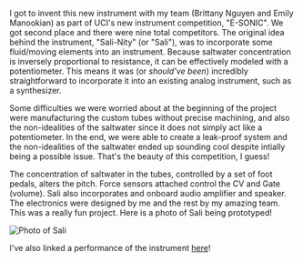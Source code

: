 I got to invent this new instrument with my team (Brittany Nguyen and Emily Manookian) as part of UCI's new instrument competition, "E-SONIC". We got second place and there were nine total competitors. The original idea behind the instrument, "Sali-Nity" (or "Sali"), was to incorporate some fluid/moving elements into an instrument. Because saltwater concentration is inversely proportional to resistance, it can be effectively modeled with a potentiometer. This means it was (or *should've been*) incredibly straightforward to incorporate it into an existing analog instrument, such as a synthesizer.

Some difficulties we were worried about at the beginning of the project were manufacturing the custom tubes without precise machining, and also the non-idealities of the saltwater since it does not simply act like a potentiometer. In the end, we were able to create a leak-proof system and the non-idealities of the saltwater ended up sounding cool despite intially being a possible issue. That's the beauty of this competition, I guess!

The concentration of saltwater in the tubes, controlled by a set of foot pedals, alters the pitch. Force sensors attached control the CV and Gate (volume). Sali also incorporates and onboard audio amplifier and speaker. The electronics were designed by me and the rest by my amazing team. This was a really fun project. Here is a photo of Sali being prototyped!

![Photo of Sali](IMG_3216.JPG)

I've also linked a performance of the instrument [here](https://drive.google.com/file/d/1P998x_J23Jy8MdQl8Te2J6sw7ut6Y6Pz/view?usp=sharing)!
